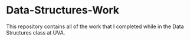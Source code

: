# Data-Structures-Work
This repository contains all of the work that I completed while in the Data Structures class at UVA.
